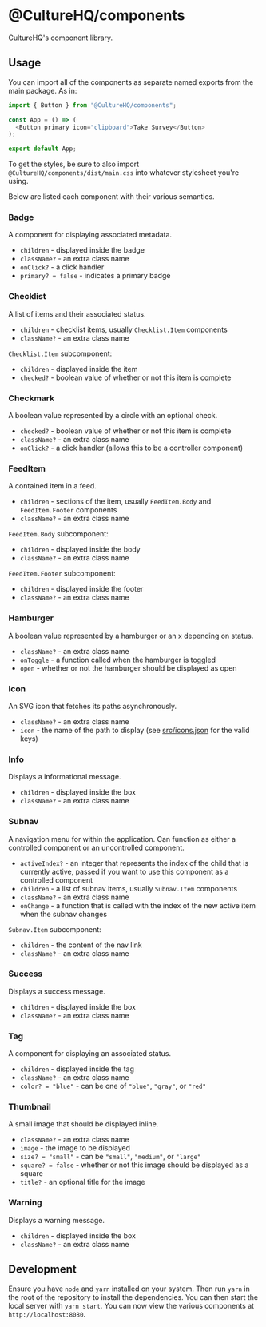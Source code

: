 # @CultureHQ/components

CultureHQ's component library.

## Usage

You can import all of the components as separate named exports from the main package. As in:

```javascript
import { Button } from "@CultureHQ/components";

const App = () => (
  <Button primary icon="clipboard">Take Survey</Button>
);

export default App;
```

To get the styles, be sure to also import `@CultureHQ/components/dist/main.css` into whatever stylesheet you're using.

Below are listed each component with their various semantics.

### Badge

A component for displaying associated metadata.

* `children` - displayed inside the badge
* `className?` - an extra class name
* `onClick?` - a click handler
* `primary? = false` - indicates a primary badge

### Checklist

A list of items and their associated status.

* `children` - checklist items, usually `Checklist.Item` components
* `className?` - an extra class name

`Checklist.Item` subcomponent:

* `children` - displayed inside the item
* `checked?` - boolean value of whether or not this item is complete

### Checkmark

A boolean value represented by a circle with an optional check.

* `checked?` - boolean value of whether or not this item is complete
* `className?` - an extra class name
* `onClick?` - a click handler (allows this to be a controller component)

### FeedItem

A contained item in a feed.

* `children` - sections of the item, usually `FeedItem.Body` and `FeedItem.Footer` components
* `className?` - an extra class name

`FeedItem.Body` subcomponent:

* `children` - displayed inside the body
* `className?` - an extra class name

`FeedItem.Footer` subcomponent:

* `children` - displayed inside the footer
* `className?` - an extra class name

### Hamburger

A boolean value represented by a hamburger or an x depending on status.

* `className?` - an extra class name
* `onToggle` - a function called when the hamburger is toggled
* `open` - whether or not the hamburger should be displayed as open

### Icon

An SVG icon that fetches its paths asynchronously.

* `className?` - an extra class name
* `icon` - the name of the path to display (see [src/icons.json](src/icons.json) for the valid keys)

### Info

Displays a informational message.

* `children` - displayed inside the box
* `className?` - an extra class name

### Subnav

A navigation menu for within the application. Can function as either a controlled component or an uncontrolled component.

* `activeIndex?` - an integer that represents the index of the child that is currently active, passed if you want to use this component as a controlled component
* `children` - a list of subnav items, usually `Subnav.Item` components
* `className?` - an extra class name
* `onChange` - a function that is called with the index of the new active item when the subnav changes

`Subnav.Item` subcomponent:

* `children` - the content of the nav link
* `className?` - an extra class name

### Success

Displays a success message.

* `children` - displayed inside the box
* `className?` - an extra class name

### Tag

A component for displaying an associated status.

* `children` - displayed inside the tag
* `className?` - an extra class name
* `color? = "blue"` - can be one of `"blue"`, `"gray"`, or `"red"`

### Thumbnail

A small image that should be displayed inline.

* `className?` - an extra class name
* `image` - the image to be displayed
* `size? = "small"` - can be `"small"`, `"medium"`, or `"large"`
* `square? = false` - whether or not this image should be displayed as a square
* `title?` - an optional title for the image

### Warning

Displays a warning message.

* `children` - displayed inside the box
* `className?` - an extra class name

## Development

Ensure you have `node` and `yarn` installed on your system. Then run `yarn` in the root of the repository to install the dependencies. You can then start the local server with `yarn start`. You can now view the various components at `http://localhost:8080`.
